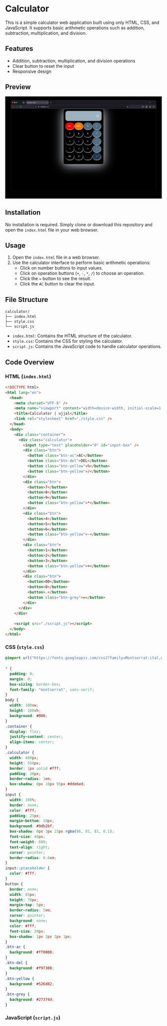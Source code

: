 # Calculator

This is a simple calculator web application built using only HTML, CSS, and JavaScript. It supports basic arithmetic operations such as addition, subtraction, multiplication, and division.

## Features

- Addition, subtraction, multiplication, and division operations
- Clear button to reset the input
- Responsive design

## Preview

![Calculator Preview](./Screenshot%202024-05-24%20at%2012.38.23.jpg)

## Installation

No installation is required. Simply clone or download this repository and open the `index.html` file in your web browser.

## Usage

1. Open the `index.html` file in a web browser.
2. Use the calculator interface to perform basic arithmetic operations:
   - Click on number buttons to input values.
   - Click on operation buttons (`+`, `-`, `*`, `/`) to choose an operation.
   - Click the `=` button to see the result.
   - Click the `AC` button to clear the input.

## File Structure

```
calculator/
├── index.html
├── style.css
└── script.js
```

- `index.html`: Contains the HTML structure of the calculator.
- `style.css`: Contains the CSS for styling the calculator.
- `script.js`: Contains the JavaScript code to handle calculator operations.

## Code Overview

### HTML (`index.html`)

```html
<!DOCTYPE html>
<html lang="en">
  <head>
    <meta charset="UTF-8" />
    <meta name="viewport" content="width=device-width, initial-scale=1.0" />
    <title>Calculator | ujjal</title>
    <link rel="stylesheet" href="./style.css" />
  </head>
  <body>
    <div class="container">
      <div class="calculator">
        <input type="text" placeholder="0" id="input-box" />
        <div class="btn">
          <button class="btn-ac">AC</button>
          <button class="btn-del">DEL</button>
          <button class="btn-yellow">%</button>
          <button class="btn-yellow">/</button>
        </div>
        <div class="btn">
          <button>7</button>
          <button>8</button>
          <button>9</button>
          <button class="btn-yellow">*</button>
        </div>
        <div class="btn">
          <button>4</button>
          <button>5</button>
          <button>6</button>
          <button class="btn-yellow">-</button>
        </div>
        <div class="btn">
          <button>1</button>
          <button>2</button>
          <button>3</button>
          <button class="btn-yellow">+</button>
        </div>
        <div class="btn">
          <button>00</button>
          <button>0</button>
          <button>.</button>
          <button class="btn-grey">=</button>
        </div>
      </div>
    </div>

    <script src="./script.js"></script>
  </body>
</html>
```

### CSS (`style.css`)

```css
@import url("https://fonts.googleapis.com/css2?family=Montserrat:ital,wght@0,100..900;1,100..900&display=swap");

* {
  padding: 0;
  margin: 0;
  box-sizing: border-box;
  font-family: "montserrat", sans-serif;
}
body {
  width: 100vw;
  height: 100vh;
  background: #000;
}
.container {
  display: flex;
  justify-content: center;
  align-items: center;
}
.calculator {
  width: 400px;
  height: 550px;
  border: 1px solid #fff;
  padding: 20px;
  border-radius: 1em;
  box-shadow: 0px 10px 95px #dde6ed;
}
input {
  width: 100%;
  border: none;
  color: #fff;
  padding: 25px;
  margin-bottom: 10px;
  background: #9db2bf;
  box-shadow: 0px 3px 15px rgba(86, 81, 81, 0.1);
  font-size: 40px;
  font-weight: 600;
  text-align: right;
  cursor: pointer;
  border-radius: 0.6em;
}
input::placeholder {
  color: #fff;
}
button {
  border: none;
  width: 85px;
  height: 70px;
  margin-top: 5px;
  border-radius: 5em;
  cursor: pointer;
  background: none;
  color: #fff;
  font-size: 20px;
  box-shadow: 1px 2px 2px 1px;
}
.btn-ac {
  background: #ff0000;
}
.btn-del {
  background: #f97300;
}
.btn-yellow {
  background: #526d82;
}
.btn-grey {
  background: #27374d;
}
```

### JavaScript (`script.js`)

```javascript

```
